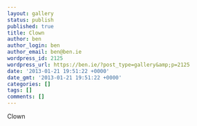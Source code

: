 ```yaml
---
layout: gallery
status: publish
published: true
title: Clown
author: ben
author_login: ben
author_email: ben@ben.ie
wordpress_id: 2125
wordpress_url: https://ben.ie/?post_type=gallery&amp;p=2125
date: '2013-01-21 19:51:22 +0000'
date_gmt: '2013-01-21 19:51:22 +0000'
categories: []
tags: []
comments: []
---
```

<p>Clown</p>
